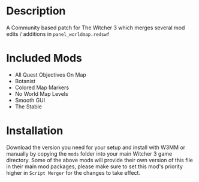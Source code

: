 # Description
A Community based patch for The Witcher 3 which merges several mod edits / additions in `panel_worldmap.redswf`

# Included Mods
- All Quest Objectives On Map
- Botanist
- Colored Map Markers
- No World Map Levels
- Smooth GUI
- The Stable

# Installation
Download the version you need for your setup and install with W3MM or manually by copying the `mods` folder into your main Witcher 3 game directory.
Some of the above mods will provide their own version of this file in their main mod packages, please make sure to set this mod's priority higher in `Script Merger` for the changes to take effect.
